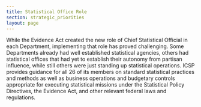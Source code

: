 ```yaml
---
title: Statistical Office Role
section: strategic_priorities
layout: page
---
```

<p>While the Evidence Act created the new role of Chief Statistical Official in each Department, implementing that role has proved challenging. Some Departments already had well established statistical agencies, others had statistical offices that had yet to establish their autonomy from partisan influence, while still others were just standing up statistical operations. ICSP provides guidance for all 26 of its members on standard statistical practices and methods as well as business operations and budgetary controls appropriate for executing statistical missions under the Statistical Policy Directives, the Evidence Act, and other relevant federal laws and regulations.</p>